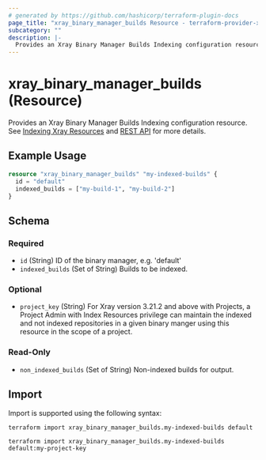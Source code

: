 ```yaml
---
# generated by https://github.com/hashicorp/terraform-plugin-docs
page_title: "xray_binary_manager_builds Resource - terraform-provider-xray"
subcategory: ""
description: |-
  Provides an Xray Binary Manager Builds Indexing configuration resource. See Indexing Xray Resources https://jfrog.com/help/r/jfrog-security-documentation/add-or-remove-resources-from-indexing and REST API https://jfrog.com/help/r/xray-rest-apis/update-builds-indexing-configuration for more details.
---
```


# xray_binary_manager_builds (Resource)

Provides an Xray Binary Manager Builds Indexing configuration resource. See [Indexing Xray Resources](https://jfrog.com/help/r/jfrog-security-documentation/add-or-remove-resources-from-indexing) and [REST API](https://jfrog.com/help/r/xray-rest-apis/update-builds-indexing-configuration) for more details.

## Example Usage

```terraform
resource "xray_binary_manager_builds" "my-indexed-builds" {
  id = "default"
  indexed_builds = ["my-build-1", "my-build-2"]
}
```

<!-- schema generated by tfplugindocs -->
## Schema

### Required

- `id` (String) ID of the binary manager, e.g. 'default'
- `indexed_builds` (Set of String) Builds to be indexed.

### Optional

- `project_key` (String) For Xray version 3.21.2 and above with Projects, a Project Admin with Index Resources privilege can maintain the indexed and not indexed repositories in a given binary manger using this resource in the scope of a project.

### Read-Only

- `non_indexed_builds` (Set of String) Non-indexed builds for output.

## Import

Import is supported using the following syntax:

```shell
terraform import xray_binary_manager_builds.my-indexed-builds default

terraform import xray_binary_manager_builds.my-indexed-builds default:my-project-key
```
